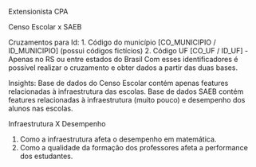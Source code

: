 Extensionista CPA

Censo Escolar x SAEB

Cruzamentos para Id:
	1. Código do município [CO_MUNICIPIO / ID_MUNICIPIO] (possui códigos fictícios)
	2. Código UF [CO_UF / ID_UF] 
		- Apenas no RS ou entre estados do Brasil
	Com esses identificadores é possível realizar o cruzamento e obter dados a partir das duas bases.
	
Insights:
	Base de dados do Censo Escolar contém apenas features relacionadas à infraestrutura das escolas.
	Base de dados SAEB contém features relacionadas à infraestrutura (muito pouco) e desempenho dos alunos nas escolas.
	
Infraestrutura X Desempenho

1. Como a infraestrutura afeta o desempenho em matemática.
2. Como a qualidade da formação dos professores afeta a performance dos estudantes.